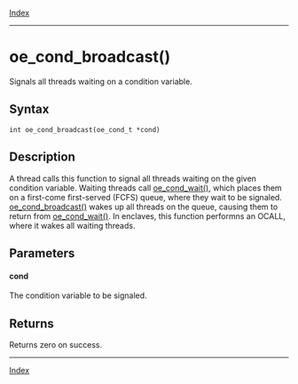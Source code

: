 [Index](index.md)

---
# oe_cond_broadcast()

Signals all threads waiting on a condition variable.

## Syntax

    int oe_cond_broadcast(oe_cond_t *cond)
## Description 

A thread calls this function to signal all threads waiting on the given condition variable. Waiting threads call [oe_cond_wait()](thread_8h_a681a086a647cf9d4af673b130e011136_1a681a086a647cf9d4af673b130e011136.md), which places them on a first-come first-served (FCFS) queue, where they wait to be signaled. [oe_cond_broadcast()](thread_8h_a089e8fbdce8abbbc6591222dec91ddb3_1a089e8fbdce8abbbc6591222dec91ddb3.md) wakes up all threads on the queue, causing them to return from [oe_cond_wait()](thread_8h_a681a086a647cf9d4af673b130e011136_1a681a086a647cf9d4af673b130e011136.md). In enclaves, this function performns an OCALL, where it wakes all waiting threads.



## Parameters

#### cond

The condition variable to be signaled.

## Returns

Returns zero on success.

---
[Index](index.md)

